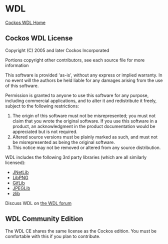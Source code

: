 # WDL

[Cockos WDL Home](http://www.cockos.com/wdl/)

## Cockos WDL License

Copyright (C) 2005 and later Cockos Incorporated

Portions copyright other contributors, see each source file for more information

This software is provided 'as-is', without any express or implied warranty.  In no event will the authors be held liable for any damages arising from the use of this software.

Permission is granted to anyone to use this software for any purpose, including commercial applications, and to alter it and redistribute it freely, subject to the following restrictions:

1. The origin of this software must not be misrepresented; you must not claim that you wrote the original software. If you use this software in a product, an acknowledgment in the product documentation would be appreciated but is not required.
1. Altered source versions must be plainly marked as such, and must not be misrepresented as being the original software.
1. This notice may not be removed or altered from any source distribution.

WDL includes the following 3rd party libraries (which are all similarly licensed):

* [JNetLib](http://www.nullsoft.com/free/jnetlib)
* [LibPNG](http://www.libpng.org/pub/png)
* [GifLib](http://sourceforge.net/projects/libungif)
* [JPEGLib](http://www.ijg.org/)
* [zlib](http://www.zlib.net/)

Discuss WDL on [the WDL forum](http://forum.cockos.com/forumdisplay.php?f=32)

## WDL Community Edition

The WDL CE shares the same license as the Cockos edition. You must be comfortable with this if you plan to contribute.
